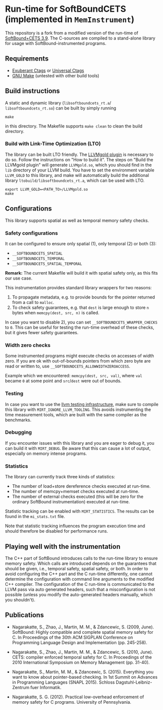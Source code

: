 # Run-time for SoftBoundCETS (implemented in `MemInstrument`)

This repository is a fork from a modified version of the run-time of [SoftBound+CETS 3.9](https://github.com/santoshn/SoftBoundCETS-3.9).
The C-sources are compiled to a stand-alone library for usage with SoftBound-instrumented programs.

## Requirements

* [Exuberant Ctags](http://ctags.sourceforge.net/) or [Universal Ctags](https://github.com/universal-ctags/ctags)
* [GNU Make](https://www.gnu.org/software/make/) (untested with other build tools)

## Build instructions

A static and dynamic library (`libsoftboundcets_rt.a`/ `libsoftboundcets_rt.so`) can be built by simply running

```
make
```

in this directory.
The Makefile supports `make clean` to clean the build directory.

### Build with Link-Time Optimization (LTO)

The library can be built LTO friendly.
The [LLVMgold plugin](http://llvm.org/docs/GoldPlugin.html) is necessary to do so.
Follow the instructions on "How to build it".
The steps on "Build the LLVMgold plugin" will generate `LLVMgold.so`, which you should find in the `lib` directory of your LLVM build.
You have to set the environment variable `LLVM_GOLD` to this library, and make will automatically build the additional library `ltobuild/libsoftboundcets_rt.a`, which can be used with LTO.

```
export LLVM_GOLD=<PATH_TO>/LLVMgold.so
make
```

## Configurations

This library supports spatial as well as temporal memory safety checks.

### Safety configurations

It can be configured to ensure only spatial (1), only temporal (2) or both (3):

* `__SOFTBOUNDCETS_SPATIAL`
* `__SOFTBOUNDCETS_TEMPORAL`
* `__SOFTBOUNDCETS_SPATIAL_TEMPORAL`

**Remark:** The current Makefile will build it with spatial safety only, as this fits our use case.

This instrumentation provides standard library wrappers for two reasons:
1) To propagate metadata, e.g. to provide bounds for the pointer returned from a call to `malloc`.
2) To check safety guarantees, e.g. that `dest` is large enough to store `n` bytes when `memcpy(dest, src, n)` is called.

In case you want to disable 2), you can set `__SOFTBOUNDCETS_WRAPPER_CHECKS` to `0`.
This can be useful for testing the run-time overhead of these checks, but it gives fewer safety guarantees.

### Width zero checks

Some instrumented programs might execute checks on accesses of width zero.
If you are ok with out-of-bounds pointers from which zero byte are read or written to, use `__SOFTBOUNDCETS_ALLOWWIDTHZEROACCESS`.

Example which we encountered: `memcpy(dest, src, val)`, where `val` became `0` at some point and `src`/`dest` were out of bounds.

### Testing

In case you want to use the [llvm testing infrastructure](https://llvm.org/docs/lnt/quickstart.html), make sure to compile this library with `MIRT_IGNORE_LLVM_TOOLING`.
This avoids instrumenting the time measurement tools, which are built with the same compiler as the benchmarks.

### Debugging

If you encounter issues with this library and you are eager to debug it, you can build it with `MIRT_DEBUG`.
Be aware that this can cause a lot of output, especially on memory intense programs.

### Statistics

The library can currently track three kinds of statistics:

* The number of load+store dereference checks executed at run-time.
* The number of memcpy+memset checks executed at run-time.
* The number of external checks executed (this will be zero for the ordinary SoftBound instrumentation) executed at run-time.

Statistic tracking can be enabled with `MIRT_STATISTICS`.
The results can be found in the `mi_stats.txt` file.

Note that statistic tracking influences the program execution time and should therefore be disabled for performance runs.

## Playing well with the instrumentation

The C++ part of SoftBound introduces calls to the run-time library to ensure memory safety. Which calls are introduced depends on the guarantees that should be given, i.e., temporal safety, spatial safety, or both.
In order to avoid configuring the C++ part and the C run-time differently, one cannot determine the configuration with command line arguments to the modified C++ compiler. The configuration of the C run-time is communicated to the LLVM pass via auto generated headers, such that a misconfiguration is not possible (unless you modify the auto-generated headers manually, which you shouldn't).


## Publications

* Nagarakatte, S., Zhao, J., Martin, M. M., & Zdancewic, S. (2009, June). SoftBound: Highly compatible and complete spatial memory safety for C. In Proceedings of the 30th ACM SIGPLAN Conference on Programming Language Design and Implementation (pp. 245-258).

* Nagarakatte, S., Zhao, J., Martin, M. M., & Zdancewic, S. (2010, June). CETS: compiler enforced temporal safety for C. In Proceedings of the 2010 International Symposium on Memory Management (pp. 31-40).

* Nagarakatte, S., Martin, M. M., & Zdancewic, S. (2015). Everything you want to know about pointer-based checking. In 1st Summit on Advances in Programming Languages (SNAPL 2015). Schloss Dagstuhl-Leibniz-Zentrum fuer Informatik.

* Nagarakatte, S. G. (2012). Practical low-overhead enforcement of memory safety for C programs. University of Pennsylvania.
